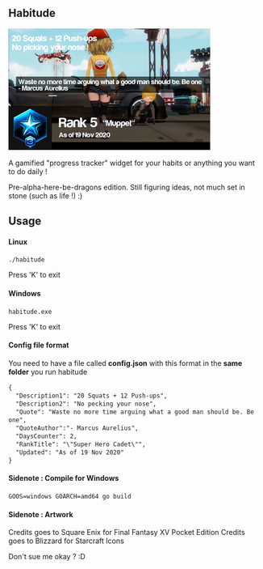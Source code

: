 ## Habitude

![img](screenie.png)

A gamified "progress tracker" widget for your habits or anything you want to do daily !

Pre-alpha-here-be-dragons edition. Still figuring ideas, not much set in stone (such as life !) :)

## Usage

#### Linux

    ./habitude

Press 'K' to exit

#### Windows

    habitude.exe

Press 'K' to exit

#### Config file format

You need to have a file called **config.json** with this format in the **same folder** you run habitude

	{
	  "Description1": "20 Squats + 12 Push-ups",
	  "Description2": "No pecking your nose",
	  "Quote": "Waste no more time arguing what a good man should be. Be one",
	  "QuoteAuthor":"- Marcus Aurelius",
	  "DaysCounter": 2,
	  "RankTitle": "\"Super Hero Cadet\"",
	  "Updated": "As of 19 Nov 2020"
	}

#### Sidenote : Compile for Windows

    GOOS=windows GOARCH=amd64 go build

#### Sidenote : Artwork

Credits goes to Square Enix for Final Fantasy XV Pocket Edition
Credits goes to Blizzard for Starcraft Icons

Don't sue me okay ? :D
